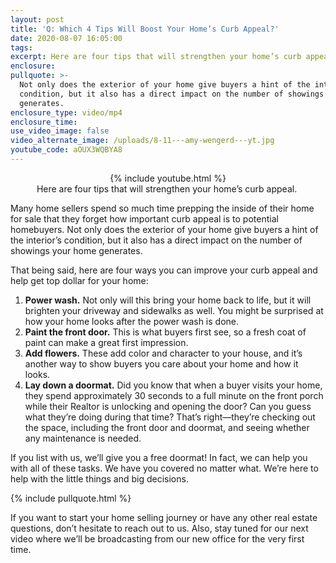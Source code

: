 ```yaml
---
layout: post
title: 'Q: Which 4 Tips Will Boost Your Home’s Curb Appeal?'
date: 2020-08-07 16:05:00
tags:
excerpt: Here are four tips that will strengthen your home’s curb appeal.
enclosure:
pullquote: >-
  Not only does the exterior of your home give buyers a hint of the interior’s
  condition, but it also has a direct impact on the number of showings your home
  generates.
enclosure_type: video/mp4
enclosure_time:
use_video_image: false
video_alternate_image: /uploads/8-11---amy-wengerd---yt.jpg
youtube_code: aOUX3WQBYA8
---
```

<center>{% include youtube.html %}</center>

<center>Here are four tips that will strengthen your home’s curb appeal.&nbsp;</center>



Many home sellers spend so much time prepping the inside of their home for sale that they forget how important curb appeal is to potential homebuyers. Not only does the exterior of your home give buyers a hint of the interior’s condition, but it also has a direct impact on the number of showings your home generates.&nbsp;

That being said, here are four ways you can improve your curb appeal and help get top dollar for your home:

1. **Power wash.** Not only will this bring your home back to life, but it will brighten your driveway and sidewalks as well. You might be surprised at how your home looks after the power wash is done.&nbsp;
2. **Paint the front door.** This is what buyers first see, so a fresh coat of paint can make a great first impression.&nbsp;
3. **Add flowers.** These add color and character to your house, and it’s another way to show buyers you care about your home and how it looks.&nbsp;
4. **Lay down a doormat.** Did you know that when a buyer visits your home, they spend approximately 30 seconds to a full minute on the front porch while their Realtor is unlocking and opening the door? Can you guess what they’re doing during that time? That’s right—they’re checking out the space, including the front door and doormat, and seeing whether any maintenance is needed.&nbsp;

If you list with us, we’ll give you a free doormat! In fact, we can help you with all of these tasks. We have you covered no matter what. We’re here to help with the little things and big decisions.&nbsp;

{% include pullquote.html %}

If you want to start your home selling journey or have any other real estate questions, don’t hesitate to reach out to us. Also, stay tuned for our next video where we’ll be broadcasting from our new office for the very first time.&nbsp;